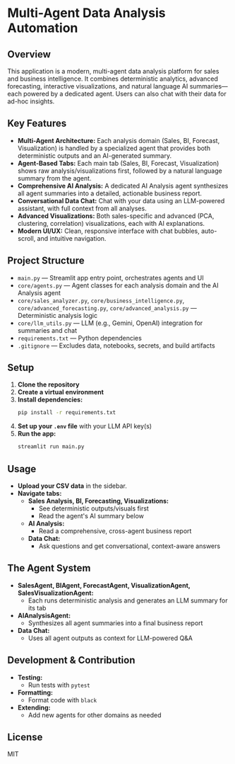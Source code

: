 # Multi-Agent Data Analysis Automation

## Overview
This application is a modern, multi-agent data analysis platform for sales and business intelligence. It combines deterministic analytics, advanced forecasting, interactive visualizations, and natural language AI summaries—each powered by a dedicated agent. Users can also chat with their data for ad-hoc insights.

## Key Features
- **Multi-Agent Architecture:** Each analysis domain (Sales, BI, Forecast, Visualization) is handled by a specialized agent that provides both deterministic outputs and an AI-generated summary.
- **Agent-Based Tabs:** Each main tab (Sales, BI, Forecast, Visualization) shows raw analysis/visualizations first, followed by a natural language summary from the agent.
- **Comprehensive AI Analysis:** A dedicated AI Analysis agent synthesizes all agent summaries into a detailed, actionable business report.
- **Conversational Data Chat:** Chat with your data using an LLM-powered assistant, with full context from all analyses.
- **Advanced Visualizations:** Both sales-specific and advanced (PCA, clustering, correlation) visualizations, each with AI explanations.
- **Modern UI/UX:** Clean, responsive interface with chat bubbles, auto-scroll, and intuitive navigation.

## Project Structure
- `main.py` — Streamlit app entry point, orchestrates agents and UI
- `core/agents.py` — Agent classes for each analysis domain and the AI Analysis agent
- `core/sales_analyzer.py`, `core/business_intelligence.py`, `core/advanced_forecasting.py`, `core/advanced_analysis.py` — Deterministic analysis logic
- `core/llm_utils.py` — LLM (e.g., Gemini, OpenAI) integration for summaries and chat
- `requirements.txt` — Python dependencies
- `.gitignore` — Excludes data, notebooks, secrets, and build artifacts

## Setup
1. **Clone the repository**
2. **Create a virtual environment**
3. **Install dependencies:**
   ```bash
   pip install -r requirements.txt
   ```
4. **Set up your `.env` file** with your LLM API key(s)
5. **Run the app:**
   ```bash
   streamlit run main.py
   ```

## Usage
- **Upload your CSV data** in the sidebar.
- **Navigate tabs:**
  - **Sales Analysis, BI, Forecasting, Visualizations:**
    - See deterministic outputs/visuals first
    - Read the agent's AI summary below
  - **AI Analysis:**
    - Read a comprehensive, cross-agent business report
  - **Data Chat:**
    - Ask questions and get conversational, context-aware answers

## The Agent System
- **SalesAgent, BIAgent, ForecastAgent, VisualizationAgent, SalesVisualizationAgent:**
  - Each runs deterministic analysis and generates an LLM summary for its tab
- **AIAnalysisAgent:**
  - Synthesizes all agent summaries into a final business report
- **Data Chat:**
  - Uses all agent outputs as context for LLM-powered Q&A

## Development & Contribution
- **Testing:**
  - Run tests with `pytest`
- **Formatting:**
  - Format code with `black`
- **Extending:**
  - Add new agents for other domains as needed

## License
MIT 